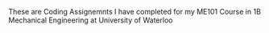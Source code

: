 These are Coding Assignemnts I have completed for my ME101 Course in 1B Mechanical Engineering at University of Waterloo
